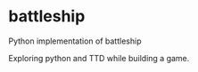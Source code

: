 battleship
==========

Python implementation of battleship

Exploring python and TTD while building a game.
